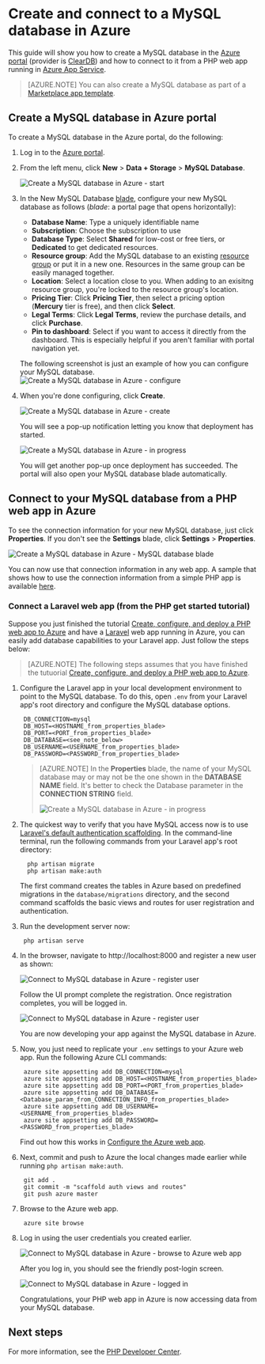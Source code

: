 <properties
	pageTitle="Create and connect to a MySQL database in Azure"
	description="Learn how to use the Azure portal to create a MySQL database and then connect to it from a PHP web app in Azure."
	documentationCenter="php"
	services="app-service\web"
	authors="cephalin"
	manager="wpickett"
	editor=""
	tags="mysql"/>

<tags
	ms.service="multiple"
	ms.workload="data-management"
	ms.tgt_pltfrm="na"
	ms.devlang="PHP"
	ms.topic="article"
	ms.date="06/03/2016"
	ms.author="robmcm;cephalin"/>

# Create and connect to a MySQL database in Azure

This guide will show you how to create a MySQL database in the [Azure portal](https://portal.azure.com) (provider is [ClearDB](http://www.cleardb.com/)) and how to connect to it from a PHP web app running in 
[Azure App Service](./app-service/app-service-value-prop-what-is.md). 

> [AZURE.NOTE] You can also create a MySQL database as part of a [Marketplace app template](./app-service-web/app-service-web-create-web-app-from-marketplace.md).

## Create a MySQL database in Azure portal

To create a MySQL database in the Azure portal, do the following:

1. Log in to the [Azure portal](https://portal.azure.com).

2. From the left menu, click **New** > **Data + Storage** > **MySQL Database**.

	![Create a MySQL database in Azure - start](./media/store-php-create-mysql-database/create-db-1-start.png)

2. In the New MySQL Database [blade](azure-portal-overview.md), configure your new MySQL database as follows (*blade*: a portal page that opens horizontally):

	- **Database Name**: Type a uniquely identifiable name
	- **Subscription**: Choose the subscription to use
	- **Database Type**: Select **Shared** for low-cost or free tiers, or **Dedicated** to get dedicated resources. 
	- **Resource group**: Add the MySQL database to an existing [resource group](../resource-group-overview.md) or put it in a new one. Resources in the same group
	can be easily managed together.
	- **Location**: Select a location close to you. When adding to an exisitng resource group, you're locked to the resource group's location.
	- **Pricing Tier**: Click **Pricing Tier**, then select a pricing option (**Mercury** tier is free), and then click **Select**. 
	- **Legal Terms**: Click **Legal Terms**, review the purchase details, and click **Purchase**.
	- **Pin to dashboard**: Select if you want to access it directly from the dashboard. This is especially helpful if you aren't familiar with
	portal navigation yet.
	
    The following screenshot is just an example of how you can configure your MySQL database.  
	![Create a MySQL database in Azure - configure](./media/store-php-create-mysql-database/create-db-2-configure.png)

3. When you're done configuring, click **Create**.

	![Create a MySQL database in Azure - create](./media/store-php-create-mysql-database/create-db-3-create.png)

	You will see a pop-up notification letting you know that deployment has started.

	![Create a MySQL database in Azure - in progress](./media/store-php-create-mysql-database/create-db-4-started-status.png)

	You will get another pop-up once deployment has succeeded. The portal will also open your MySQL database blade automatically.

## Connect to your MySQL database from a PHP web app in Azure

To see the connection information for your new MySQL database, just click **Properties**. If you don't see the **Settings** blade,
click **Settings** > **Properties**.
	
![Create a MySQL database in Azure - MySQL database blade](./media/store-php-create-mysql-database/create-db-5-finished-db-blade.png)

You can now use that connection information in any web app. A sample that shows how to use the connection information from a simple
PHP app is available [here](https://github.com/WindowsAzure/azure-sdk-for-php-samples/tree/master/tasklist-mysql).

### Connect a Laravel web app (from the PHP get started tutorial)

Suppose you just finished the tutorial [Create, configure, and deploy a PHP web app to Azure](./app-service-web/app-service-web-php-get-started.md)
and have a [Laravel](https://www.laravel.com/) web app running in Azure, you can easily add database capabilities to your Laravel
app. Just follow the steps below:

>[AZURE.NOTE] The following steps assumes that you have finished the tutuorial 
[Create, configure, and deploy a PHP web app to Azure](./app-service-web/app-service-web-php-get-started.md).

1. Configure the Laravel app in your local development environment to point to the MySQL database. To do this, open `.env`
from your Laravel app's root directory and configure the MySQL database options.

		DB_CONNECTION=mysql
		DB_HOST=<HOSTNAME_from_properties_blade>
		DB_PORT=<PORT_from_properties_blade>
		DB_DATABASE=<see_note_below>
		DB_USERNAME=<USERNAME_from_properties_blade>
		DB_PASSWORD=<PASSWORD_from_properties_blade>

	>[AZURE.NOTE] In the **Properties** blade, the name of your MySQL database may or may not be the one shown in the **DATABASE NAME** field. It's better
	to check the Database parameter in the **CONNECTION STRING** field.	
	>
	>![Create a MySQL database in Azure - in progress](./media/store-php-create-mysql-database/connect-db-1-database-name.png)

2. The quickest way to verify that you have MySQL access now is to use 
[Laravel's default authentication scaffolding](https://laravel.com/docs/5.2/authentication#authentication-quickstart). 
In the command-line terminal, run the following commands from your Laravel app's root directory:

		 php artisan migrate
		 php artisan make:auth

	The first command creates the tables in Azure based on predefined migrations in the `database/migrations` directory, and the second 
	command scaffolds the basic views and routes for user registration and authentication.

3. Run the development server now:

		php artisan serve

4. In the browser, navigate to http://localhost:8000 and register a new user as shown:

	![Connect to MySQL database in Azure - register user](./media/store-php-create-mysql-database/connect-db-2-development-server.png)

	Follow the UI prompt complete the registration. Once registration completes, you will be logged in.
	
	![Connect to MySQL database in Azure - register user](./media/store-php-create-mysql-database/connect-db-3-registered-user.png)

	You are now developing your app against the MySQL database in Azure.

5. Now, you just need to replicate your `.env` settings to your Azure web app. Run the following Azure CLI commands:

		azure site appsetting add DB_CONNECTION=mysql
		azure site appsetting add DB_HOST=<HOSTNAME_from_properties_blade>
		azure site appsetting add DB_PORT=<PORT_from_properties_blade>
		azure site appsetting add DB_DATABASE=<Database_param_from_CONNECTION_INFO_from_properties_blade>
		azure site appsetting add DB_USERNAME=<USERNAME_from_properties_blade>
		azure site appsetting add DB_PASSWORD=<PASSWORD_from_properties_blade>

	Find out how this works in [Configure the Azure web app](./app-service-web/app-service-web-php-get-started.md#configure).

6. Next, commit and push to Azure the local changes made earlier while running `php artisan make:auth`.

		git add .
		git commit -m "scaffold auth views and routes"
		git push azure master

7. Browse to the Azure web app.

		azure site browse

8. Log in using the user credentials you created earlier.

	![Connect to MySQL database in Azure - browse to Azure web app](./media/store-php-create-mysql-database/connect-db-4-browse-azure-webapp.png)

	After you log in, you should see the friendly post-login screen.
	
	![Connect to MySQL database in Azure - logged in](./media/store-php-create-mysql-database/connect-db-5-logged-in.png)

	Congratulations, your PHP web app in Azure is now accessing data from your MySQL database. 

## Next steps

For more information, see the [PHP Developer Center](/develop/php/).

